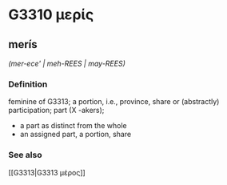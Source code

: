 # G3310 μερίς

## merís

_(mer-ece' | meh-REES | may-REES)_

### Definition

feminine of G3313; a portion, i.e., province, share or (abstractly) participation; part (X -akers); 

- a part as distinct from the whole
- an assigned part, a portion, share

### See also

[[G3313|G3313 μέρος]]
